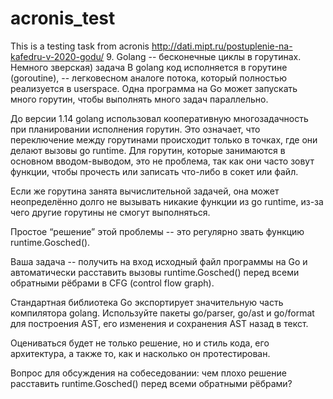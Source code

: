 # acronis_test
This is a testing task from acronis http://dati.mipt.ru/postuplenie-na-kafedru-v-2020-godu/
9.       Golang -- бесконечные циклы в горутинах. Немного зверская) задача
В golang код исполняется в горутине (goroutine), -- легковесном аналоге потока, который полностью реализуется в userspace. Одна программа на Go может запускать много горутин, чтобы выполнять много задач параллельно.
 
До версии 1.14 golang использовал кооперативную многозадачность при планировании исполнения горутин. Это означает, что переключение между горутинами происходит только в точках, где они делают вызовы go runtime. Для горутин, которые занимаются в основном вводом-выводом, это не проблема, так как они часто зовут функции, чтобы прочесть или записать что-либо в сокет или файл.
 
Если же горутина занята вычислительной задачей, она может неопределённо долго не вызывать никакие функции из go runtime, из-за чего другие горутины не смогут выполняться.
 
Простое “решение” этой проблемы -- это регулярно звать функцию runtime.Gosched().
 
Ваша задача -- получить на вход исходный файл программы на Go и автоматически расставить вызовы runtime.Gosched() перед всеми обратными рёбрами в CFG (control flow graph).
 
Стандартная библиотека Go экспортирует значительную часть компилятора golang. Используйте пакеты go/parser, go/ast и go/format для построения AST, его изменения и сохранения AST назад в текст.
 
Оцениваться будет не только решение, но и стиль кода, его архитектура, а также то, как и насколько он протестирован.
 
Вопрос для обсуждения на собеседовании: чем плохо решение расставить runtime.Gosched() перед всеми обратными рёбрами?
